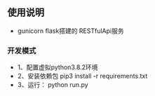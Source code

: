 ## 使用说明
- gunicorn flask搭建的 RESTfulApi服务
### 开发模式
- 1、配置虚拟python3.8.2环境
- 2、安装依赖包 pip3 install -r requirements.txt
- 3、运行： python run.py
